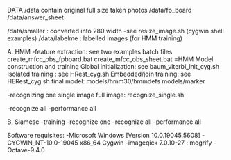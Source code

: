 DATA
 /data contain original full size taken photos
	/data/fp_board
	/data/answer_sheet

 /data/smaller : converted into 280 width
	-see resize_image.sh (cygwin shell examples)
 /data/labelme :   labelled images (for HMM training)

A. HMM
 -feature extraction: see two examples batch files
	create_mfcc_obs_fpboard.bat
	create_mfcc_obs_sheet.bat
 =HMM Model construction and training
	Global initialization: 
		see baum_viterbi_init_cyg.sh
	Isolated training	  : 
		see  HRest_cyg.sh
	Embedded/join training: 
		see HERest_cyg.sh
	final model:
		models/hmm30/hmmdefs
		models/marker
	
 -recognizing one single image full image:
	recognize_single.sh

 -recognize all
 -performance all

B. Siamese
 -training
 -recognize one
 -recognize all
 -performance all


Software requisites:
-Microsoft Windows [Version 10.0.19045.5608]
-CYGWIN_NT-10.0-19045 x86_64 Cygwin
	-imageqick 7.0.10-27 : mogrify
-Octave-9.4.0

